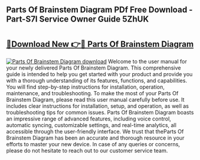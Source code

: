 ## Parts Of Brainstem Diagram PDf Free Download - Part-S7l Service Owner Guide 5ZhUK

# <h2><a href="http://dfr9g2.blite.top/?on=Parts+Of+Brainstem+Diagram">🔗Download New 👉🔴 Parts Of Brainstem Diagram</a></h2>

[![Parts Of Brainstem Diagram download](https://i.imgur.com/lujVjoI.png)](http://dfr9g2.blite.top/?on=Parts+Of+Brainstem+Diagram)
Welcome to the user manual for your newly delivered Parts Of Brainstem Diagram. This comprehensive guide is intended to help you get started with your product and provide you with a thorough understanding of its features, functions, and capabilities. You will find step-by-step instructions for installation, operation, maintenance, and troubleshooting. To make the most of your Parts Of Brainstem Diagram, please read this user manual carefully before use. It includes clear instructions for installation, setup, and operation, as well as troubleshooting tips for common issues. Parts Of Brainstem Diagram boasts an impressive range of advanced features, including voice control, automatic syncing, customizable settings, and real-time analytics, all accessible through the user-friendly interface. We trust that theParts Of Brainstem Diagram has been an accurate and thorough resource in your efforts to master your new device. In case of any queries or concerns, please do not hesitate to reach out to our customer service team.
